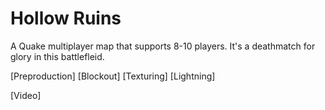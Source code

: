 # Hollow Ruins
A Quake multiplayer map that supports 8-10 players. It's a deathmatch for glory in this battlefleid. 

[Preproduction]
[Blockout]
[Texturing]
[Lightning]

[Video]

